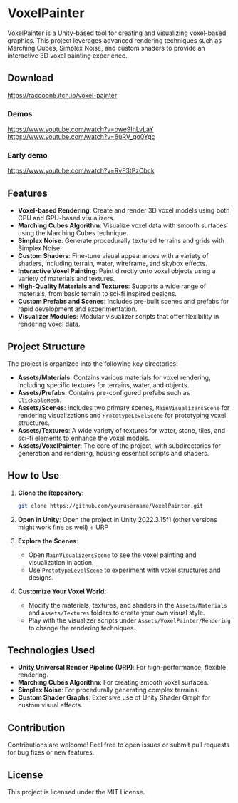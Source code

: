 # VoxelPainter

VoxelPainter is a Unity-based tool for creating and visualizing voxel-based graphics. This project leverages advanced rendering techniques such as Marching Cubes, Simplex Noise, and custom shaders to provide an interactive 3D voxel painting experience. 

## Download
https://raccoon5.itch.io/voxel-painter

### Demos
https://www.youtube.com/watch?v=owe9IhLvLaY
https://www.youtube.com/watch?v=6uRV_go0Ygc

### Early demo
https://www.youtube.com/watch?v=RvF3tPzCbck

## Features

- **Voxel-based Rendering**: Create and render 3D voxel models using both CPU and GPU-based visualizers.
- **Marching Cubes Algorithm**: Visualize voxel data with smooth surfaces using the Marching Cubes technique.
- **Simplex Noise**: Generate procedurally textured terrains and grids with Simplex Noise.
- **Custom Shaders**: Fine-tune visual appearances with a variety of shaders, including terrain, water, wireframe, and skybox effects.
- **Interactive Voxel Painting**: Paint directly onto voxel objects using a variety of materials and textures.
- **High-Quality Materials and Textures**: Supports a wide range of materials, from basic terrain to sci-fi inspired designs.
- **Custom Prefabs and Scenes**: Includes pre-built scenes and prefabs for rapid development and experimentation.
- **Visualizer Modules**: Modular visualizer scripts that offer flexibility in rendering voxel data.
  
## Project Structure

The project is organized into the following key directories:

- **Assets/Materials**: Contains various materials for voxel rendering, including specific textures for terrains, water, and objects.
- **Assets/Prefabs**: Contains pre-configured prefabs such as `ClickableMesh`.
- **Assets/Scenes**: Includes two primary scenes, `MainVisualizersScene` for rendering visualizations and `PrototypeLevelScene` for prototyping voxel structures.
- **Assets/Textures**: A wide variety of textures for water, stone, tiles, and sci-fi elements to enhance the voxel models.
- **Assets/VoxelPainter**: The core of the project, with subdirectories for generation and rendering, housing essential scripts and shaders.

## How to Use

1. **Clone the Repository**:
   ```bash
   git clone https://github.com/yourusername/VoxelPainter.git
   ```

2. **Open in Unity**: Open the project in Unity 2022.3.15f1 (other versions might work fine as well) + URP

3. **Explore the Scenes**: 
   - Open `MainVisualizersScene` to see the voxel painting and visualization in action.
   - Use `PrototypeLevelScene` to experiment with voxel structures and designs.

4. **Customize Your Voxel World**: 
   - Modify the materials, textures, and shaders in the `Assets/Materials` and `Assets/Textures` folders to create your own visual style.
   - Play with the visualizer scripts under `Assets/VoxelPainter/Rendering` to change the rendering techniques.

## Technologies Used

- **Unity Universal Render Pipeline (URP)**: For high-performance, flexible rendering.
- **Marching Cubes Algorithm**: For creating smooth voxel surfaces.
- **Simplex Noise**: For procedurally generating complex terrains.
- **Custom Shader Graphs**: Extensive use of Unity Shader Graph for custom visual effects.
  
## Contribution

Contributions are welcome! Feel free to open issues or submit pull requests for bug fixes or new features.

## License

This project is licensed under the MIT License.

